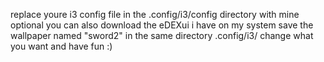 replace youre i3 config file in the .config/i3/config directory with mine
optional you can also download the eDEXui i have on my system
save the wallpaper named "sword2" in the same directory .config/i3/
change what you want and have fun :)
